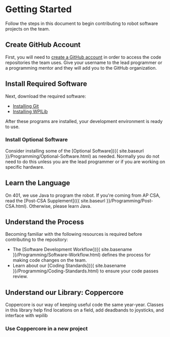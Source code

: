 
# Getting Started

Follow the steps in this document to begin contributing to robot software projects on the team.

## Create GitHub Account

First, you will need to [create a GitHub account](https://github.com) in order to access the code repositories the team uses. Give your username to the lead programmer or a programming mentor and they will add you to the GitHub organization.

## Install Required Software

Next, download the required software:

- [Installing Git](docs/Programming/Installing-Git.html)
- [Installing WPILib](docs/Programming/Installing-WPILib.html)

After these programs are installed, your development environment is ready to use.

### Install Optional Software

Consider installing some of the [Optional Software]({{ site.baseurl }}/Programming/Optional-Software.html) as needed. Normally you do not need to do this unless you are the lead programmer or if you are working on specific hardware.

## Learn the Language

On 401, we use Java to program the robot. If you're coming from AP CSA, read the [Post-CSA Supplement]({{ site.baseurl }}/Programming/Post-CSA.html). Otherwise, please learn Java.

## Understand the Process

Becoming familiar with the following resources is required before contributing to the repository:

- The [Software Development Workflow]({{ site.basename }}/Programming/Software-Workflow.html) defines the process for making code changes on the team.
- Learn about our [Coding Standards]({{ site.basename }}/Programming/Coding-Standards.html) to ensure your code passes review.

## Understand our Library: Coppercore

Coppercore is our way of keeping useful code the same year-year. Classes in this library help find locations on a field, add deadbands to joysticks, and interface with wpilib

### Use Coppercore in a new project
